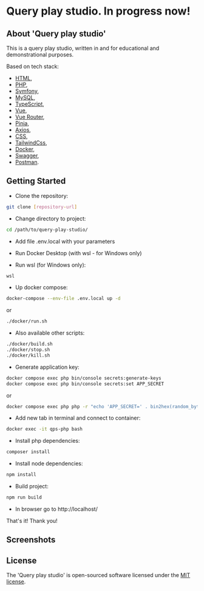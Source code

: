 # Query play studio. In progress now!

## About 'Query play studio'

This is a query play studio, written in and for educational and demonstrational purposes.

Based on tech stack:
- [HTML](https://developer.mozilla.org/en-US/docs/Web/HTML),
- [PHP](https://www.php.net),
- [Symfony](https://symfony.com),
- [MySQL](https://www.mysql.com),
- [TypeScript](https://www.typescriptlang.org),
- [Vue](https://vuejs.org),
- [Vue Router](https://router.vuejs.org/),
- [Pinia](https://pinia.vuejs.org),
- [Axios](https://axios-http.com),
- [CSS](https://developer.mozilla.org/en-US/docs/Web/CSS),
- [TailwindCss](https://tailwindcss.com),
- [Docker](https://www.docker.com),
- [Swagger](https://swagger.io),
- [Postman](https://www.postman.com).

## Getting Started

- Clone the repository:
``` bash
git clone [repository-url]
```

- Change directory to project:
``` bash
cd /path/to/query-play-studio/
```

- Add file .env.local with your parameters

- Run Docker Desktop (with wsl - for Windows only)

- Run wsl (for Windows only):
``` bash
wsl
```

- Up docker compose:
``` bash
docker-compose --env-file .env.local up -d
```

or

``` bash
./docker/run.sh
```

- Also available other scripts:
``` bash
./docker/build.sh
./docker/stop.sh
./docker/kill.sh
```

- Generate application key:
``` bash
docker compose exec php bin/console secrets:generate-keys
docker compose exec php bin/console secrets:set APP_SECRET
```

or

``` bash
docker compose exec php php -r "echo 'APP_SECRET=' . bin2hex(random_bytes(32)) . PHP_EOL;"
```

- Add new tab in terminal and connect to container:
``` bash
docker exec -it qps-php bash
```

- Install php dependencies:
``` bash
composer install
```

- Install node dependencies:
``` bash
npm install
```

- Build project:
``` bash
npm run build
```

- In browser go to http://localhost/

That's it! Thank you!

## Screenshots

## License

The 'Query play studio' is open-sourced software licensed under the [MIT license](https://opensource.org/licenses/MIT).
